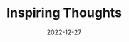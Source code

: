 ---
slug: thought-for-the-day
title: "Inspiring Thoughts"
date: 2022-12-27
excerpt: 'If angerbe the basis of our political activities the excitement tends to become an end in itself at the expense of the objecy to be achieved such excitement is not an excecise of strength but a display of weaness.'
tags: [Inspiration, Motivation, Quotes, Thoughts]
---